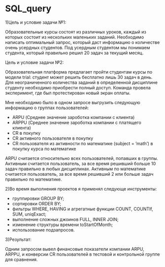 # SQL_query
1)Цель и условие задачи №1:

Образовательные курсы состоят из различных уроков, каждый из которых состоит из нескольких маленьких заданий. Необходимо написать оптимальный запрос, который даст информацию о количестве очень усердных студентов. Под усердным студентом мы понимаем студента, который правильно решил 20 задач за текущий месяц.

Цель и условие задачи №2:

Образовательная платформа предлагает пройти студентам курсы по модели trial: студент может решить бесплатно лишь 30 задач в день. Для неограниченного количества заданий в определенной дисциплине студенту необходимо приобрести полный доступ. Команда провела эксперимент, где был протестирован новый экран оплаты.

Мне необходимо было в одном запросе выгрузить следующую информацию о группах пользователей:

- ARPU (Среднее значение зароботка компании с клиента)
- ARPPU (Среднее значение зароботка компании с платящего клиента)
- CR в покупку 
- СR активного пользователя в покупку 
- CR пользователя из активности по математике (subject = ’math’) в покупку курса по математике

ARPU считается относительно всех пользователей, попавших в группы.
Активным считается пользователь, за все время решивший больше 10 задач правильно в любых дисциплинах.
Активным по математике считается пользователь, за все время решивший 2 или больше задач правильно по математике.

2)Во время выполнения проектов я применял следующе инструменты:

- группировки GROUP BY;
- сортировки ORDER BY;
- фильтры WHERE, HAVING и агрегатные функции COUNT, COUNTIf, SUM, uniqExact;
- выполнение сложных джоинов FULL, INNER JOIN;
- изменение структуры времени toStartOfMonth;
- использование подзапросов.

3)Результат:

Одним запросом вывел финансовые показатели компании ARPU, ARPPU, и конверсии CR пользователей в тестовой и контрольной группе для сравнения.
